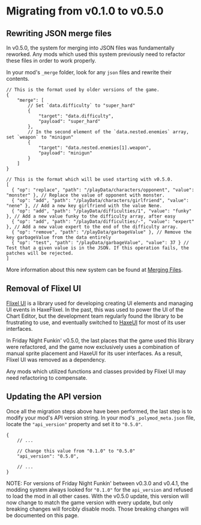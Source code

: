 # Migrating from v0.1.0 to v0.5.0

## Rewriting JSON merge files

In v0.5.0, the system for merging into JSON files was fundamentally reworked. Any mods which used this system previously need to refactor these files in order to work properly.

In your mod's `_merge` folder, look for any `json` files and rewrite their contents.

```jsonc
// This is the format used by older versions of the game.
{
    "merge": [
        // Set `data.difficulty` to "super_hard"
        {
	        "target": "data.difficulty",
	        "payload": "super_hard"
	    },
        // In the second element of the `data.nested.enemies` array, set `weapon` to "minigun"
	    {
	        "target": "data.nested.enemies[1].weapon",
	        "payload": "minigun"
	    }
    ]
}
```

```jsonc
// This is the format which will be used starting with v0.5.0.
[
  { "op": "replace", "path": "/playData/characters/opponent", "value": "monster" }, // Replace the value of opponent with monster.
  { "op": "add", "path": "/playData/characters/girlfriend", "value": "nene" }, // Add a new key girlfriend with the value Nene.
  { "op": "add", "path": "/playData/difficulties/1", "value": "funky" }, // Add a new value funky to the difficulty array, after easy
  { "op": "add", "path": "/playData/difficulties/-", "value": "expert" }, // Add a new value expert to the end of the difficulty array.
  { "op": "remove", "path": "/playData/garbageValue" }, // Remove the key garbageValue from the data entirely
  { "op": "test", "path": "/playData/garbageValue", "value": 37 } // Test that a given value is in the JSON. If this operation fails, the patches will be rejected.
]
```

More information about this new system can be found at [Merging Files](10-appending-and-merging-files/10-02-merging-files.md).

## Removal of Flixel UI

[Flixel UI](https://github.com/haxeflixel/flixel-ui) is a library used for developing creating UI elements and managing UI events in HaxeFlixel. In the past, this was used to power the UI of the Chart Editor, but the development team regularly found the library to be frustrating to use, and eventually switched to [HaxeUI](https://github.com/haxeui) for most of its user interfaces. 

In Friday Night Funkin' v0.5.0, the last places that the game used this library were refactored, and the game now exclusively uses a combination of manual sprite placement and HaxeUI for its user interfaces. As a result, Flixel UI was removed as a dependency.

Any mods which utilized functions and classes provided by Flixel UI may need refactoring to compensate.

## Updating the API version

Once all the migration steps above have been performed, the last step is to modify your mod's API version string. In your mod's `_polymod_meta.json` file, locate the `"api_version"` property and set it to `"0.5.0"`.

```jsonc
{
    // ...

    // Change this value from "0.1.0" to "0.5.0"
    "api_version": "0.5.0",

    // ...
}
```

NOTE: For versions of Friday Night Funkin' between v0.3.0 and v0.4.1, the modding system always looked for `"0.1.0"` for the `api_version` and refused to load the mod in all other cases. With the v0.5.0 update, this version will now change to match the game version with every update, but only breaking changes will forcibly disable mods. Those breaking changes will be documented on this page.
